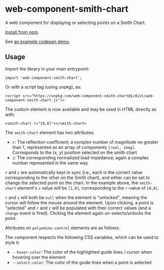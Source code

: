 web-component-smith-chart
=======================

A web component for displaying or selecting points on a Smith Chart.

[Install from npm](https://www.npmjs.com/package/web-component-smith-chart).

See [an example codepen demo](https://codepen.io/cemulate/pen/RzRjaQ).

## Usage

Import the library in your main entrypoint:

```
import 'web-component-smith-chart';
```

Or with a script tag (using unpkg), as:
```
<script src="https://unpkg.com/web-component-smith-chart@1/dist/web-component-smith-chart.js"/>
```

The custom element is now available and may be used in HTML directly as with:
```
<smith-chart r="[0,0]"></smith-chart>
```

The `smith-chart` element has two attributes:
* `r`: The reflection coefficient; a complex number of magnitude no greater than 1, represented as an array of components `[real, imag]`.
Corresponds to the (x, y) position selected on the smith chart
* `z`: The corresponding normalized load impedance; again a complex number represented in the same way

`r` and `z` are automatically kept in sync (i.e., each is the correct value corresponding to the other on the Smith chart), and either can be set to change the selected point on the chart.
In the example above, the `smith-chart` element's `z` value will be `[1,0]`, corresponding to the `r`-value of `[0,0]`.

`r` and `z` will both be `null` when the element is "unlocked", meaning the cursor will follow the mouse around the element.
Upon clicking, a point is "selected" and `r` and `z` will be populated with their correct values (and a `change` event is fired).
Clicking the element again un-selects/unlocks the point.

Attributes on `polyomino-control` elements are as follows:

The component respects the following CSS variables, which can be used to style it:

* `--hover-color`: The color of the highlighted guide lines / cursor when hovering over the element
* `--select-color`: The color of the guide lines when a point is selected
